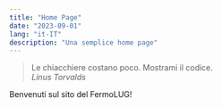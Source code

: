 ```yaml
---
title: "Home Page"
date: "2023-09-01"
lang: "it-IT"
description: "Una semplice home page"
---
```

> Le chiacchiere costano poco.
> Mostrami il codice.
> <br><cite>Linus Torvalds</cite>

Benvenuti sul sito del FermoLUG!
